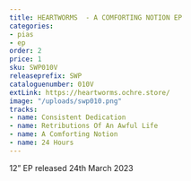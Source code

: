 ```yaml
---
title: HEARTWORMS  - A COMFORTING NOTION EP
categories:
- pias
- ep
order: 2
price: 1
sku: SWP010V
releaseprefix: SWP
cataloguenumber: 010V
extLink: https://heartworms.ochre.store/
image: "/uploads/swp010.png"
tracks:
- name: Consistent Dedication
- name: Retributions Of An Awful Life
- name: A Comforting Notion
- name: 24 Hours
---
```


12” EP released 24th March 2023